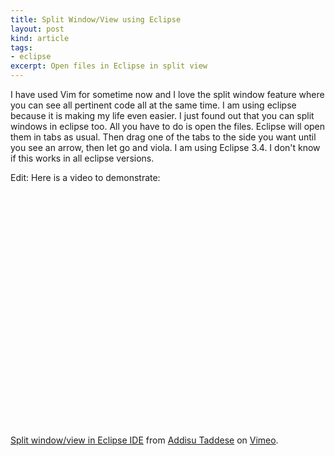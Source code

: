 ```yaml
---
title: Split Window/View using Eclipse
layout: post
kind: article
tags:
- eclipse
excerpt: Open files in Eclipse in split view
---
```


I have used Vim for sometime now and I love the split window feature where you can see all pertinent code all at the
same time. I am using eclipse because it is making my life even easier. I just found out that you can split windows in
eclipse too. All you have to do is open the files. Eclipse will open them in tabs as usual. Then drag one of the tabs
to the side you want until you see an arrow, then let go and viola. I am using Eclipse 3.4. I don't know if this works
in all eclipse versions.

Edit: Here is a video to demonstrate:

<object width="100%" height="375">
  <param name="allowfullscreen" value="true" />
  <param name="allowscriptaccess" value="always" />
  <param name="movie" value="http://vimeo.com/moogaloop.swf?clip_id=2862316&amp;server=vimeo.com&amp;show_title=1&amp;show_byline=1&amp;show_portrait=0&amp;color=&amp;fullscreen=1" />
  <embed src="http://vimeo.com/moogaloop.swf?clip_id=2862316&amp;server=vimeo.com&amp;show_title=1&amp;show_byline=1&amp;show_portrait=0&amp;color=&amp;fullscreen=1" type="application/x-shockwave-flash" allowfullscreen="true" allowscriptaccess="always" width="100%" height="375"/>
</object>

[Split window/view in Eclipse IDE](http://vimeo.com/) from [Addisu Taddese](http://vimeo.com/user1173502) on [Vimeo](http://vimeo.com).
